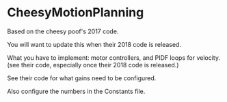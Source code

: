 # CheesyMotionPlanning

Based on the cheesy poof's 2017 code.

You will want to update this when their 2018 code is released.

What you have to implement: motor controllers, and PIDF loops for velocity. (see their code, especially once their 2018 code is released.)

See their code for what gains need to be configured.

Also configure the numbers in the Constants file.
